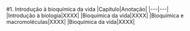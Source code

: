 #1. Introdução à bioquímica da vida
|Capítulo|Anotação|
|---|---|
|Introdução à biologia|XXXX|
|Bioquímica da vida|XXXX|
|Bioquímica e macromoléculas|XXXX|
|Bioquímica da vida|XXXX|